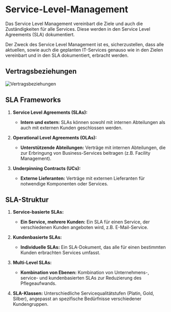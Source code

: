 # Service-Level-Management

Das Service Level Management vereinbart die Ziele und auch die Zuständigkeiten für alle Services. 
Diese werden in den Service Level Agreements (SLA) dokumentiert. 

Der Zweck des Service Level Management ist es, sicherzustellen, dass alle aktuellen, sowie auch die geplanten 
IT-Services genauso wie in den Zielen vereinbart und in den SLA dokumentiert, erbracht werden. 

## Vertragsbeziehungen

![Vertragsbeziehungen](image_10.png)

## SLA Frameworks

1. **Service Level Agreements (SLAs):**
    - **Intern und extern:** SLAs können sowohl mit internen Abteilungen als auch mit externen Kunden geschlossen werden.

2. **Operational Level Agreements (OLAs):**
    - **Unterstützende Abteilungen:** Verträge mit internen Abteilungen, die zur Erbringung von Business-Services beitragen (z.B. Facility Management).

3. **Underpinning Contracts (UCs):**
    - **Externe Lieferanten:** Verträge mit externen Lieferanten für notwendige Komponenten oder Services.

## SLA-Struktur

1. **Service-basierte SLAs:**
    - **Ein Service, mehrere Kunden:** Ein SLA für einen Service, der verschiedenen Kunden angeboten wird, z.B. E-Mail-Service.

2. **Kundenbasierte SLAs:**
    - **Individuelle SLAs:** Ein SLA-Dokument, das alle für einen bestimmten Kunden erbrachten Services umfasst.

3. **Multi-Level SLAs:**
    - **Kombination von Ebenen:** Kombination von Unternehmens-, service- und kundenbasierten SLAs zur Reduzierung des Pflegeaufwands.

4. **SLA-Klassen:** Unterschiedliche Servicequalitätstufen (Platin, Gold, Silber), angepasst an spezifische Bedürfnisse verschiedener Kundengruppen.
